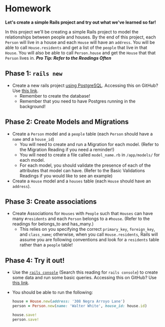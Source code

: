 # Homework

**Let's create a simple Rails project and try out what we've learned so far!**

In this project we'll be creating a simple Rails project to model the relationships between people and houses. By the end of this project, each `Person` will live in a house and each `House` will have an `address`. You will be able to call `House.residents` and get a list of the `people` that live in that `House`. You will also be able to call `Person.house` and get the `House` that that `Person` lives in. ***Pro Tip: Refer to the Readings Often***

## Phase 1: `rails new`

* Create a new rails project [using PostgreSQL][rails-with-pg-reading]. Accessing this on GitHub? Use [this link][github-rails-with-pg-reading].
  * Remember to create the database!
  * Remember that you need to have Postgres running in the background!

## Phase 2: Create Models and Migrations

* Create a `Person` model and a `people` table (each `Person` should have a `name` and a `house_id`)
  * You will need to create and run a Migration for each model. (Refer to the Migration Reading if you need a reminder!)
  * You will need to create a file called `model_name.rb` in `/app/models/` for each model.
  * For each model, you should validate the presence of each of the attributes that model can have. (Refer to the Basic Validations Readings if you would like to see an example)
* Create a `House` model and a `houses` table (each `House` should have an `address`).

## Phase 3: Create associations

* Create Associations for `Houses` with `People` such that `Houses` can have many `#residents` and each `Person` belongs to a `#house`. (Refer to the readings for belongs_to and has_many.)
  * This relies on you specifying the correct `primary_key`, `foreign_key`, and `class_name`; otherwise, when you call `House.residents`, Rails will assume you are following conventions and look for a `residents` table rather than a `people` table!

## Phase 4: Try it out!

* Use the [`rails console`][orm-reading] (Search this reading for `rails console`) to create some data and run some basic queries. Accessing this on GitHub? Use [this link][github-orm-reading].
* You should be able to run the following:

  ```ruby
  house = House.new(address: '308 Negra Arroyo Lane')
  person = Person.new(name: 'Walter White', house_id: house.id)

  house.save!
  person.save!
  ```
  
[rails-with-pg-reading]: creating-a-new-rails-project
[github-rails-with-pg-reading]: https://github.com/appacademy/curriculum/blob/master/sql/readings/first-rails-project.md
[orm-reading]: orm-review-and-intro-to-active-record
[github-orm-reading]: https://github.com/appacademy/curriculum/blob/master/sql/readings/orm.md
